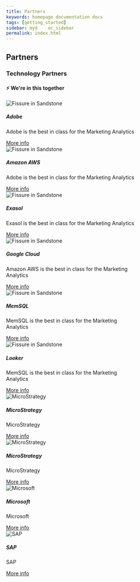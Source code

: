 ```yaml
---
title: Partners
keywords: homepage documentation docs
tags: [getting_started]
sidebar: myd	oc_sidebar
permalink: index.html
---
```


## Partners

<h3 class="text-center p-2">Technology Partners</h4>
<h4 class="text-center">⚡ We're in this together</h4>

<div class="bg-white rounded-5" style="background-color: var(--blue-100)!important">
     <section class="p-4 justify-content-center  w-100">
         <div class="card m-2 mx-auto" style="max-width: 22rem;">
          <img src="https://uploads-ssl.webflow.com/5dff758010bfa7356f98e395/5e5cdd980e1706dad689284e_partner-adobe-wide.png" class="card-img-top" alt="Fissure in Sandstone">
          <div class="card-body">
            <h5 class="card-title">Adobe</h5>
            <p class="card-text">
              Adobe is the best in class for the Marketing Analytics
            </p>
            <a href="https://www.askdata.com/partners/adobe" class="btn btn-primary">More info</a>
          </div>
        </div>
         <div class="card m-2 mx-auto" style="max-width: 22rem;">
          <img src="https://uploads-ssl.webflow.com/5dff758010bfa7356f98e395/5e52e32f33d3684d8f3b4661_partner-aws-wide.png" class="card-img-top" alt="Fissure in Sandstone">
          <div class="card-body">
            <h5 class="card-title">Amazon AWS</h5>
            <p class="card-text">
              Adobe is the best in class for the Marketing Analytics
            </p>
            <a href="https://www.askdata.com/partners/amazon-aws" class="btn btn-primary">More info</a>
          </div>
        </div>
         <div class="card m-2 mx-auto" style="max-width: 22rem;">
          <img src="https://uploads-ssl.webflow.com/5dff758010bfa7356f98e395/5e52e32f33d3684d8f3b4661_partner-aws-wide.png" class="card-img-top" alt="Fissure in Sandstone">
          <div class="card-body">
            <h5 class="card-title">Exasol</h5>
            <p class="card-text">
              Exasol is the best in class for the Marketing Analytics
            </p>
            <a href="https://www.askdata.com/partners/exasol" class="btn btn-primary">More info</a>
          </div>
        </div>
         <div class="card m-2 mx-auto" style="max-width: 22rem;">
          <img src="https://uploads-ssl.webflow.com/5dff758010bfa7356f98e395/5e52e326eba2591cef3ec818_partner-google-cloud-wide.png" class="card-img-top" alt="Fissure in Sandstone">
          <div class="card-body">
            <h5 class="card-title">Google Cloud</h5>
            <p class="card-text">
              Amazon AWS is the best in class for the Marketing Analytics
            </p>
            <a href="https://www.askdata.com/partners/exasol" class="btn btn-primary">More info</a>
          </div>
        </div>
         <div class="card m-2 mx-auto" style="max-width: 22rem;">
          <img src="https://uploads-ssl.webflow.com/5dff758010bfa7356f98e395/5e52e326eba2591cef3ec818_partner-google-cloud-wide.png" class="card-img-top" alt="Fissure in Sandstone">
          <div class="card-body">
            <h5 class="card-title">MemSQL</h5>
            <p class="card-text">
              MemSQL is the best in class for the Marketing Analytics
            </p>
            <a href="https://www.askdata.com/partners/exasol" class="btn btn-primary">More info</a>
          </div>
        </div>
         <div class="card m-2 mx-auto" style="max-width: 22rem;">
          <img src="https://uploads-ssl.webflow.com/5dff758010bfa7356f98e395/5e52e35e16879c2f18c764a5_partner-memsql-wide.png" class="card-img-top" alt="Fissure in Sandstone">
          <div class="card-body">
            <h5 class="card-title">Looker</h5>
            <p class="card-text">
              MemSQL is the best in class for the Marketing Analytics
            </p>
            <a href="https://www.askdata.com/partners/memsql" class="btn btn-primary">More info</a>
          </div>
        </div>
         <div class="card m-2 mx-auto" style="max-width: 22rem;">
          <img src="https://uploads-ssl.webflow.com/5dff758010bfa7356f98e395/5e52e36b33d36811623b4d17_partner-microstrategy-wide.png" alt="MicroStrategy">
          <div class="card-body">
            <h5 class="card-title">MicroStrategy</h5>
            <p class="card-text">
              MicroStrategy
            </p>
            <a href="https://www.askdata.com/partners/memsql" class="btn btn-primary">More info</a>
          </div>
        </div>
         <div class="card m-2 mx-auto" style="max-width: 22rem;">
          <img src="https://uploads-ssl.webflow.com/5dff758010bfa7356f98e395/5e52e39233d36809fb3b4d49_partner-microsoft-wide.png" alt="MicroStrategy">
          <div class="card-body">
            <h5 class="card-title">MicroStrategy</h5>
            <p class="card-text">
              MicroStrategy
            </p>
            <a href="https://www.askdata.com/partners/microstrategy" class="btn btn-primary">More info</a>
          </div>
        </div>
        <div class="card m-2 mx-auto" style="max-width: 22rem;">
          <img src="https://uploads-ssl.webflow.com/5dff758010bfa7356f98e395/5e52e39233d36809fb3b4d49_partner-microsoft-wide.png" alt="Microsoft">
          <div class="card-body">
            <h5 class="card-title">Microsoft</h5>
            <p class="card-text">
              Microsoft
            </p>
            <a href="https://www.askdata.com/partners/microsoft" class="btn btn-primary">More info</a>
          </div>
      </div>
        <div class="card m-2 mx-auto" style="max-width: 22rem;">
          <img src="https://uploads-ssl.webflow.com/5dff758010bfa7356f98e395/5e52e3172c16e834b613c5e9_partner-sap-wide.png" alt="SAP">
          <div class="card-body">
            <h5 class="card-title">SAP</h5>
            <p class="card-text">
              SAP
            </p>
            <a href="https://www.askdata.com/partners/sap" class="btn btn-primary">More info</a>
          </div>
      </div>
      </section>
    </div>

